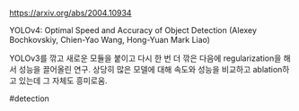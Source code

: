 https://arxiv.org/abs/2004.10934

YOLOv4: Optimal Speed and Accuracy of Object Detection (Alexey Bochkovskiy, Chien-Yao Wang, Hong-Yuan Mark Liao)

YOLOv3를 깎고 새로운 모듈을 붙이고 다시 한 번 더 깎은 다음에 regularization을 해서 성능을 끌어올린 연구. 상당히 많은 모델에 대해 속도와 성능을 비교하고 ablation하고 있는데 그 자체도 흥미로움.

#detection 